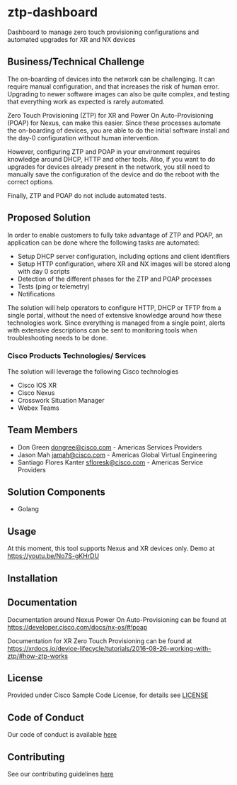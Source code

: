 # ztp-dashboard

Dashboard to manage zero touch provisioning configurations and automated upgrades for XR and NX devices


## Business/Technical Challenge

The on-boarding of devices into the network can be challenging. It can require manual configuration, and that increases the risk of human error.
Upgrading to newer software images can also be quite complex, and testing that everything work as expected is rarely automated.

Zero Touch Provisioning (ZTP) for XR and Power On Auto-Provisioning (POAP) for Nexus, can make this easier. Since these processes automate the 
on-boarding of devices, you are able to do the initial software install and the day-0 configuration without human intervention.

However, configuring ZTP and POAP in your environment requires knowledge around DHCP, HTTP and other tools. Also, if you want to do upgrades for 
devices already present in the network, you still need to manually save the configuration of the device and do the reboot with the correct options.

Finally, ZTP and POAP do not include automated tests.

## Proposed Solution

In order to enable customers to fully take advantage of ZTP and POAP, an application can be done where the following tasks are automated:

* Setup DHCP server configuration, including options and client identifiers
* Setup HTTP configuration, where XR and NX images will be stored along with day 0 scripts
* Detection of the different phases for the ZTP and POAP processes 
* Tests (ping or telemetry)
* Notifications 

The solution will help operators to configure HTTP, DHCP or TFTP from a single portal, without the need of extensive knowledge around how these technologies work. Since everything is managed from a single point, alerts with extensive descriptions 
can be sent to monitoring tools when troubleshooting needs to be done.

### Cisco Products Technologies/ Services

The solution will leverage the following Cisco technologies

* Cisco IOS XR
* Cisco Nexus
* Crosswork Situation Manager
* Webex Teams

## Team Members

* Don Green <dongree@cisco.com> - Americas Services Providers
* Jason Mah <jamah@cisco.com> - Americas Global Virtual Engineering
* Santiago Flores Kanter <sfloresk@cisco.com> - Americas Service Providers 

## Solution Components

* Golang

## Usage

At this moment, this tool supports Nexus and XR devices only. Demo at https://youtu.be/No7S-gKHrDU

## Installation



## Documentation

Documentation around Nexus Power On Auto-Provisioning  can be found at https://developer.cisco.com/docs/nx-os/#!poap

Documentation for XR Zero Touch Provisioning can be found at https://xrdocs.io/device-lifecycle/tutorials/2016-08-26-working-with-ztp/#how-ztp-works 

## License

Provided under Cisco Sample Code License, for details see [LICENSE](./LICENSE.md)

## Code of Conduct

Our code of conduct is available [here](./CODE_OF_CONDUCT.md)

## Contributing

See our contributing guidelines [here](./CONTRIBUTING.md)
